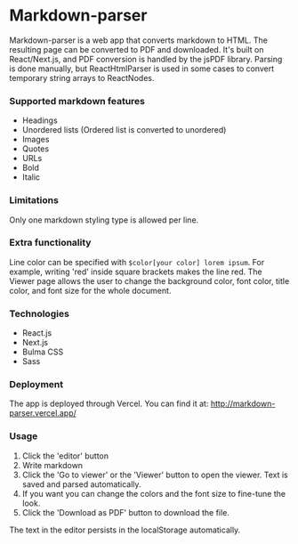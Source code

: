 # Markdown-parser

Markdown-parser is a web app that converts markdown to HTML. The resulting page can be converted to PDF and downloaded. It's built on React/Next.js, and PDF conversion is handled by the jsPDF library. Parsing is done manually, but ReactHtmlParser is used in some cases to convert temporary string arrays to ReactNodes.

### Supported markdown features

- Headings
- Unordered lists (Ordered list is converted to unordered)
- Images
- Quotes
- URLs
- Bold
- Italic

### Limitations

Only one markdown styling type is allowed per line.

### Extra functionality 

Line color can be specified with `$color[your color] lorem ipsum`. For example, writing 'red' inside square brackets makes the line red.
The Viewer page allows the user to change the background color, font color, title color, and font size for the whole document.

### Technologies
- React.js
- Next.js
- Bulma CSS
- Sass

### Deployment

The app is deployed through Vercel. You can find it at:
http://markdown-parser.vercel.app/

### Usage

1. Click the 'editor' button
2. Write markdown
3. Click the 'Go to viewer' or the 'Viewer' button to open the viewer. Text is saved and parsed automatically.
4. If you want you can change the colors and the font size to fine-tune the look.
5. Click the 'Download as PDF' button to download the file.

The text in the editor persists in the localStorage automatically.
